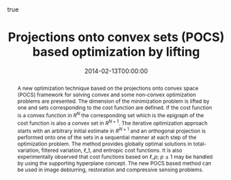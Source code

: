 ---
title: "Projections onto convex sets (POCS) based optimization by lifting"
date: 2014-02-13T00:00:00

# Authors. Comma separated list, e.g. `["Bob Smith", "David Jones"]`.
authors:
- A. Enis Cetin
- admin
- Osman Gunay
- Y. Hakan Habiboglu
- Kivanc Kose
- Ibrahim Onaran
- Mohammad Tofighi
- Rasim Akin Sevimli

# Publication type.
# Legend:
# 0: Uncategorized
# 1: Conference paper
# 2: Journal article
# 3: Preprint / Working Paper
# 4: Report
# 5: Book
# 6: Book section
# 7: Thesis
# 8: Patent
publication_types: ["1"]

# Publication name and optional abbreviated version.
publication: "In *Global Conference on Signal and Information Processing (GlobalSIP)*, 2013 IEEE, Austin, TX, 2013, pp. 623-623."
publication_short: "In *GlobalSIP*"

# Abstract and optional shortened version.
abstract: "A new optimization technique based on the projections onto convex space (POCS) framework for solving convex and some non-convex optimization problems are presented. The dimension of the minimization problem is lifted by one and sets corresponding to the cost function are defined. If the cost function is a convex function in $R^N$ the corresponding set which is the epigraph of the cost function is also a convex set in $R^{N+1}$. The iterative optimization approach starts with an arbitrary initial estimate in $R^{N+1}$ and an orthogonal projection is performed onto one of the sets in a sequential manner at each step of the optimization problem. The method provides globally optimal solutions in total-variation, filtered variation, $\\ell\\_1$, and entropic cost functions. It is also experimentally observed that cost functions based on $\\ell\\_p$; $p \\leq 1$ may be handled by using the supporting hyperplane concept. The new POCS based method can be used in image deblurring, restoration and compressive sensing problems."

# Featured image thumbnail (optional)
image_preview: ""

# Is this a selected publication? (true/false)
selected: false

# Projects (optional).
#   Associate this publication with one or more of your projects.
#   Simply enter the filename (excluding '.md') of your project file in `content/project/`.
#projects: []

# Tags (optional).
#   Set `tags: []` for no tags, or use the form `tags: ["A Tag", "Another Tag"]` for one or more tags.
tags: []

# Links (optional).
url_pdf: ""
url_preprint: "https://arxiv.org/abs/1306.2516"
url_code: ""
url_dataset: ""
url_project: ""
url_slides: ""
url_video: ""
url_poster: ""
url_source: ""

# Custom links (optional).
#   Uncomment line below to enable. For multiple links, use the form `[{...}, {...}, {...}]`.
#url_custom: [{name: "Custom Link", url: "http://example.org"}]

# Does the content use math formatting?
math: true

# Does the content use source code highlighting?
highlight: true

image:
  # Caption (optional)
  caption: "Optimization steps"
  preview_only: false
  # Focal point (optional)
  # Options: Smart, Center, TopLeft, Top, TopRight, Left, Right, BottomLeft, Bottom, BottomRight
  focal_point: "Center"

# Featured image
# Place your image in the `static/img/` folder and reference its filename below, e.g. `image: "example.jpg"`.
#header:
#  image: "banners/pocs.png"
#  caption: "Optimization steps"
---